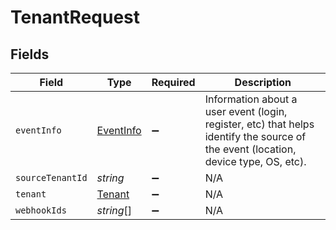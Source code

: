 # TenantRequest


## Fields

| Field                                                                                                                               | Type                                                                                                                                | Required                                                                                                                            | Description                                                                                                                         |
| ----------------------------------------------------------------------------------------------------------------------------------- | ----------------------------------------------------------------------------------------------------------------------------------- | ----------------------------------------------------------------------------------------------------------------------------------- | ----------------------------------------------------------------------------------------------------------------------------------- |
| `eventInfo`                                                                                                                         | [EventInfo](../../models/shared/eventinfo.md)                                                                                       | :heavy_minus_sign:                                                                                                                  | Information about a user event (login, register, etc) that helps identify the source of the event (location, device type, OS, etc). |
| `sourceTenantId`                                                                                                                    | *string*                                                                                                                            | :heavy_minus_sign:                                                                                                                  | N/A                                                                                                                                 |
| `tenant`                                                                                                                            | [Tenant](../../models/shared/tenant.md)                                                                                             | :heavy_minus_sign:                                                                                                                  | N/A                                                                                                                                 |
| `webhookIds`                                                                                                                        | *string*[]                                                                                                                          | :heavy_minus_sign:                                                                                                                  | N/A                                                                                                                                 |